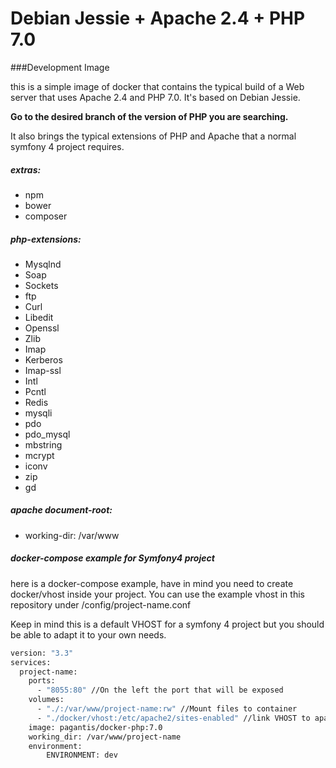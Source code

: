 # Debian Jessie + Apache 2.4 + PHP 7.0

###Development Image

this is a simple image of docker that contains the typical build of a Web server that uses
Apache 2.4 and PHP 7.0. It's based on Debian Jessie.

**Go to the desired branch of the version of PHP you are searching.**

It also brings the typical extensions of PHP and Apache that a normal symfony 4 project
requires.

##### extras:
* npm
* bower
* composer

##### php-extensions:
* Mysqlnd
* Soap
* Sockets
* ftp
* Curl
* Libedit
* Openssl
* Zlib
* Imap
* Kerberos
* Imap-ssl
* Intl
* Pcntl
* Redis
* mysqli
* pdo
* pdo_mysql
* mbstring
* mcrypt
* iconv
* zip
* gd

##### apache document-root:
* working-dir: /var/www
##### docker-compose example for Symfony4 project

here is a docker-compose example, have in mind you need to create docker/vhost inside
your project. You can use the example vhost in this repository under /config/project-name.conf

Keep in mind this is a default VHOST for a symfony 4 project but you should be able to
adapt it to your own needs.

```bash
version: "3.3"
services:
  project-name:
    ports:
      - "8055:80" //On the left the port that will be exposed
    volumes:
      - "./:/var/www/project-name:rw" //Mount files to container
      - "./docker/vhost:/etc/apache2/sites-enabled" //link VHOST to apache
    image: pagantis/docker-php:7.0
    working_dir: /var/www/project-name
    environment:
        ENVIRONMENT: dev
```
